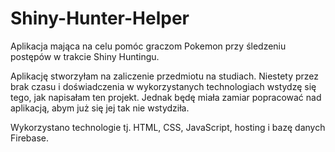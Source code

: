 # Shiny-Hunter-Helper
Aplikacja mająca na celu pomóc graczom Pokemon przy śledzeniu postępów w trakcie Shiny Huntingu.

Aplikację stworzyłam na zaliczenie przedmiotu na studiach. Niestety przez brak czasu i doświadczenia w wykorzystanych technologiach wstydzę się tego, jak napisałam ten projekt. Jednak będę miała zamiar popracować nad aplikacją, abym już się jej tak nie wstydziła.

Wykorzystano technologie tj. HTML, CSS, JavaScript, hosting i bazę danych Firebase.
